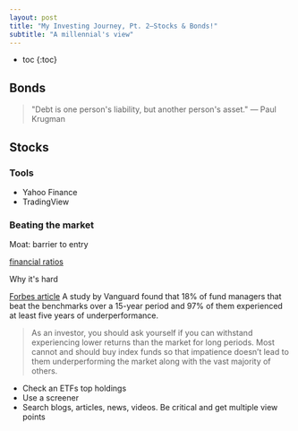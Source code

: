 ```yaml
---
layout: post
title: "My Investing Journey, Pt. 2—Stocks & Bonds!"
subtitle: "A millennial's view"
---
```


- toc
{:toc}

## Bonds

> "Debt is one person's liability, but another person's asset." — Paul Krugman

## Stocks

### Tools

- Yahoo Finance
- TradingView

### Beating the market

Moat: barrier to entry

[financial ratios](https://www.investopedia.com/articles/fundamental-analysis/09/five-must-have-metrics-value-investors.asp)

Why it's hard

[Forbes article](https://www.forbes.com/sites/johnjennings/2020/09/23/beating-the-market-is-simple-but-not-easy/?sh=603a0da77b6a)
A study by Vanguard found that 18% of fund managers that beat the benchmarks over a 15-year period
and 97% of them experienced at least five years of underperformance.

> As an investor, you should ask yourself if you can withstand experiencing lower returns than the market for long periods. Most cannot and should buy index funds so that impatience doesn’t lead to them underperforming the market along with the vast majority of others.

[](https://www.investopedia.com/articles/basics/11/how-to-pick-a-stock.asp)

- Check an ETFs top holdings
- Use a screener
- Search blogs, articles, news, videos. Be critical and get multiple view points
